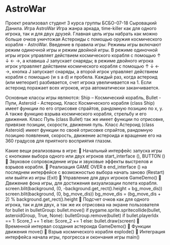 # AstroWar

Проект реализовал студент 3 курса группы БСБО-07-18 Сыровацкий Данила.
Игра AstroWar
Игра жанра аркада, time-killer как для одного игрока, так и для двух друзей. Главная цель игры набрать как можно больше очков уничтожая Астероиды с помощью оружия космического корабля - AstroWar.
Введение в правила игры:
Режимы игры включают режим одиночной игры и режим двойной игры.
В режиме одиночной игры игрок управляет действием космического корабля с помощью ↑ ↓ ← →, а клавиша J запускает снаряды; в режиме двойного игрока игрок управляет действием космического корабля с помощью ↑ ↓ ← →, кнопка J запускает снаряды, а второй игрок управляет действием корабля с помощью (w s a d) и пробела. Каждый раз, когда астероид (или метеорит) разбивается, счет игрока увеличивается на 1. Если астероид поражает всех игроков, игра автоматически заканчивается.
 
Основные классы игры являются: Ship – Космический корабль, Bullet - Пули, Asteroid - Астероид.
Класс Космического корабля (class Ship) имеет функции по его отрисовке спрайтов, рандомную позицию по x, y. А также функцию взрыва космического корабля, стрельбу и его движения.
Класс Пуль (class Bullet) так же имеет функции по отрисовке, привязке позиции, скорости, движения пуль.
Класс Астероид (class Asteroid) имеет функции по своей отрисовке спрайтов, рандомную позицию появления, скорость, движение астероида и вращение его на 360 градусов для приятного восприятия глазом.

Какие вещи реализованы в игре: 
	Начальный интерфейс запуска игры с кнопками выбора одного или двух игроков start_interface (), BUTTON ()
	Звуковое сопровождение игры и звуковые эффекты выстрелов и взрывов корабля.
	Реализация GAME OVER в end_interface () на последнем интерфейсе с возможностью выбора начать заново (Restart) или выйти из игры (Exit)
	Управление для двух игроков GameDemo()
	Движение фона игры, для достижения визуализации полета корабля.
screen.blit(background, (0, -background.get_rect().height + bg_move_dis))
screen.blit(background, (0, bg_move_dis))
bg_move_dis = (bg_move_dis + 2) % background.get_rect().height
	Подсчет очков как для одного игрока, так и для двух, а так же их отрисовка на экране пользователя
for bullet in bulletGroup:
    bullet.move()
    if pygame.sprite.spritecollide(bullet, asteroidGroup, True, None):
        bulletGroup.remove(bullet)
        if bullet.playerIdx == 1:
            Score_1 += 1
        else:
            Score_2 += 1
    else:
        bullet.draw(screen)
	Временной интервал создания астероида GameDemo()
	Функции движения move()
	Взрыв космического корабля explode()
	Интеграция интерфейса начала игры, прогресса и окончания игры main()

